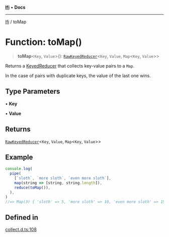 [**lfi**](../readme.md) • **Docs**

---

[lfi](../globals.md) / toMap

# Function: toMap()

> **toMap**\<`Key`, `Value`\>():
> [`RawKeyedReducer`](../type-aliases/RawKeyedReducer.md)\<`Key`, `Value`,
> `Map`\<`Key`, `Value`\>\>

Returns a [KeyedReducer](../type-aliases/KeyedReducer.md) that collects
key-value pairs to a `Map`.

In the case of pairs with duplicate keys, the value of the last one wins.

## Type Parameters

• **Key**

• **Value**

## Returns

[`RawKeyedReducer`](../type-aliases/RawKeyedReducer.md)\<`Key`, `Value`,
`Map`\<`Key`, `Value`\>\>

## Example

```js
console.log(
  pipe(
    [`sloth`, `more sloth`, `even more sloth`],
    map(string => [string, string.length]),
    reduce(toMap()),
  ),
)
//=> Map(3) { 'sloth' => 5, 'more sloth' => 10, 'even more sloth' => 15 }
```

## Defined in

[collect.d.ts:108](https://github.com/TomerAberbach/lfi/blob/85d6360ac7d8f71c70f308d2ace5bc2aa99ab03d/src/operations/collect.d.ts#L108)
